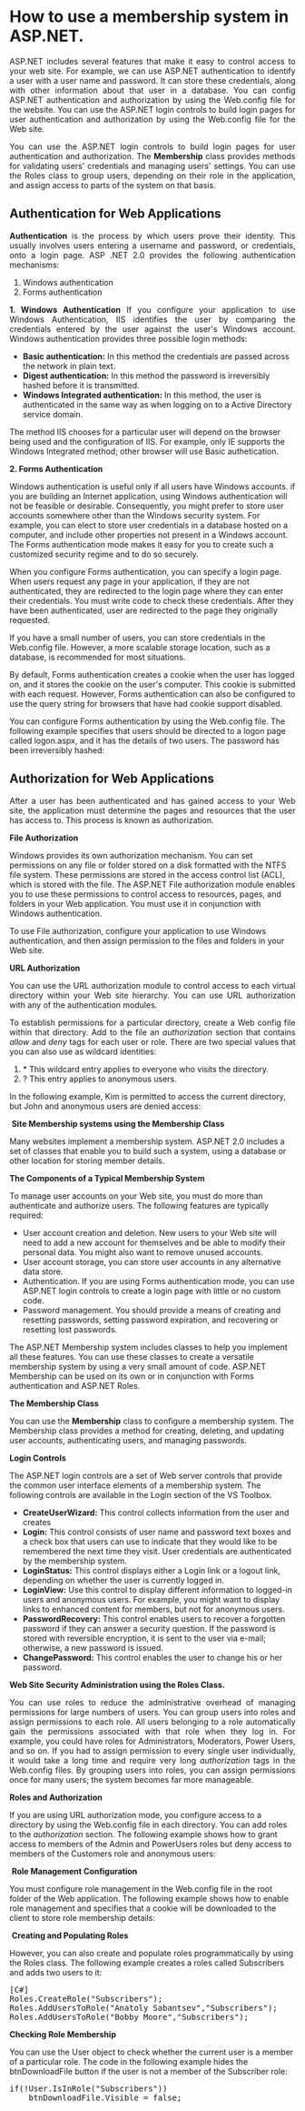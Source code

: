 # How to use a membership system in ASP.NET.

<p align="justify">
ASP.NET includes several features that make it easy to control access to your web site.
For example, we can use ASP.NET authentication to identify a user with a user name and password.
It can store these credentials, along with other information about that user in a database. 
You can config ASP.NET authentication and authorization by using the Web.config file for the website.
You can use the ASP.NET login controls to build login pages for user authentication and authorization by 
using the Web.config file for the Web site.
</p>
<p align="justify">
You can use the ASP.NET login controls to build login pages for user authentication and authorization.
The <b>Membership</b> class provides methods for validating users' credentials and managing users' settings.
You can use the Roles class to group users, depending on their role in the application, and assign access to parts of the 
system on that basis.
</p>
<h2>Authentication for Web Applications</h2>
<p align="justify">
<strong>Authentication</strong> is the process by which users prove their identity. This usually involves users entering a username and password, or credentials, onto a login page. ASP .NET 2.0 provides the following authentication mechanisms:
</p>
<ol>
<li>Windows authentication</li>
<li>Forms authentication</li>
</ol>
<p align="justify">
<strong>1. Windows Authentication</strong>
If you configure your application to use Windows Authentication, IIS identifies the user by comparing the credentials entered by the user against the user's Windows account. Windows authentication provides three possible login methods:
</p> 
<ul>
<li><strong>Basic authentication:</strong> In this method the credentials are passed across the network in plain text.</li>
<li><strong>Digest authentication:</strong> In this method the password is irreversibly hashed before it is transmitted.</li>
<li><strong>Windows Integrated authentication:</strong> In this method, the user is authenticated in the same way as when logging on to a Active Directory service domain.</li>
</ul>
<p>
The method IIS chooses for a particular user will depend on the browser being used and the configuration of IIS. For example, only IE supports the Windows Integrated method; other browser will use Basic authetication.
</p>
<strong>2. Forms Authentication</strong>
<p>
Windows authentication is useful only if all users have Windows accounts. if you are building an Internet application, using Windows authentication will not be feasible or desirable.
Consequently, you might prefer to store user accounts somewhere other than the Windows security system. For example, you can elect to store user credentials in a database hosted on a computer, and include other properties not present in a Windows account. The Forms authentication mode makes it easy for you to create such a customized security regime and to do so securely. 
</p>
<p>
When you configure Forms authentication, you can specify a login page. When users request any page in your application, if they are not authenticated, they are redirected to the login page where they can enter their credentials. You must write code to check these credentials. After they have been authenticated, user are redirected to the page they originally requested.
</p>
<p>
If you have a small number of users, you can store credentials in the Web.config file. However, a more scalable storage location, such as a database, is recommended for most situations.
</p>
<p>
By default, Forms authentication creates a cookie when the user has logged on, and it stores the cookie on the user's computer. This cookie is submitted with each request. However, Forms authentication can also be configured to use the query string for browsers that have had cookie support disabled.
</p>
<p>
You can configure Forms authentication by using the Web.config file. The following example specifies that users should be directed to a logon page called logon.aspx, and it has the details of two users. The password has been irreversibly hashed:
<img src="images/FormsAuthentication.png" alt="">
</p>
<h2>Authorization for Web Applications</h2>
<p align="justify">
After a user has been authenticated and has gained access to your Web site, the application must determine the pages and resources that the user has access to. This process is known as authorization.
</p>
<strong>File Authorization</strong>
<p>
Windows provides its own authorization mechanism. You can set permissions on any file or folder stored on a disk formatted with the NTFS file system. These permissions are stored in the access control list (ACL), which is stored with the file. The ASP.NET File authorization module enables you to use these permissions to control access to resources, pages, and folders in your Web application. You must use it in conjunction with Windows authentication.
</p>
<p>
To use File authorization, configure your application to use Windows authentication, and then assign permission to the files and folders in your Web site.
</p>
<strong>URL Authorization</strong>
<p align="justify">
You can use the URL authorization module to control access to each virtual directory within your Web site hierarchy. You can use URL authorization with any of the authentication modules.
</p>
<p align="justify">
To establish permissions for a particular directory, create a Web config file within that directory.
Add to the file an <em>authorization</em> section that contains <em>allow</em> and <em>deny</em> tags for each user or role. There are two special values that you can also use as wildcard identities:
</p>
<ol>
<li>* This wildcard entry applies to everyone who visits the directory.</li>
<li>? This entry applies to anonymous users.</li>
</ol>
<p>
In the following example, Kim is permitted to access the current directory, but John and anonymous users are denied access:
</p>
<img src="images/UrlAuthorization.png" alt="">
<strong>Site Membership systems using the Membership Class</strong>
<p>
Many websites implement a membership system. ASP.NET 2.0 includes a set of classes that enable you to build such a system, using a database or other location for storing member details.
</p>
<strong>The Components of a Typical Membership System</strong>

<p>To manage user accounts on your Web site, you must do more than authenticate and authorize users. The following features are typically required:</p>
<ul>
<li>User account creation and deletion. New users to your Web site will need to add a new account for themselves and be able to modify their personal data. You might also want to remove unused accounts.</li>
<li>User account storage, you can store user accounts in any alternative data store.</li>
<li>Authentication. If you are using Forms authentication mode, you can use ASP.NET login controls to create a login page with little or no custom code.</li>
<li>Password management. You should provide a means of creating and resetting passwords, setting password expiration, and recovering or resetting lost passwords.</li>
</ul>
<p>
The ASP.NET Membership system includes classes to help you implement all these features. You can use these classes to create a versatile membership system by using a very small amount of code. ASP.NET Membership can be used on its own or in conjunction with Forms authentication and ASP.NET Roles.
</p>
<strong>The Membership Class</strong>
<p>
You can use the <strong>Membership</strong> class to configure a membership system. The Membership class provides a method for creating, deleting, and updating user accounts, authenticating users, and managing passwords. 
</p>
<strong>Login Controls</strong>
<p>
The ASP.NET login controls are a set of Web server controls that provide the common user interface elements of a membership system. The following controls are available in the Login section of the VS Toolbox. 
</p>
<ul>
<li><strong>CreateUserWizard:</strong> This control collects information from the user and creates </li>
<li><strong>Login:</strong> This control consists of user name and password text boxes and a check box that users can use to indicate that they would like to be remembered the next time they visit. User credentials are authenticated by the membership system.</li>
<li><strong>LoginStatus:</strong> This control displays either a Login link or a logout link, depending on whether the user is currently logged in.</li>
<li><strong>LoginView:</strong> Use this control to display different information to logged-in users and anonymous users. For example, you might want to display links to enhanced content for members, but not for anonymous users.</li>
<li><strong>PasswordRecovery:</strong> This control enables users to recover a forgotten password if they can answer a security question. If the password is stored with reversible encryption, it is sent to the user via e-mail; otherwise, a new password is issued.</li>
<li><strong>ChangePassword:</strong> This control enables the user to change his or her password.</li>
</ul>
<strong>Web Site Security Administration using the Roles Class.</strong>
<p align="justify">
You can use roles to reduce the administrative overhead of managing permissions for large numbers of users. You can group users into roles and assign permissions to each role. All users belonging to a role automatically gain the permissions associated with that role when they log in. For example, you could have roles for Administrators, Moderators, Power Users, and so on. If you had to assign permission to every single user individually, it would take a long time and require very long <em>authorization</em> tags in the Web.config files. By grouping users into roles, you can assign permissions once for many users; the system becomes far more manageable.
</p>
<strong>Roles and Authorization</strong>
<p>
If you are using URL authorization mode, you configure access to a directory by using the Web.config file in each directory. You can add roles to the <em>authorization</em> section. The following example shows how to grant access to members of the Admin and PowerUsers roles but deny access to members of the Customers role and anonymous users:
</p>
<img src="images/rolesAuthorization.png" alt="">
<strong>Role Management Configuration</strong>
<p>
You must configure role management in the Web.config file in the root folder of the Web
application. The following example shows how to enable role management and specifies that a cookie will be downloaded to the client to store role membership details:
</p>
<img src="images/roleManager.png" alt="">
<strong>Creating and Populating Roles</strong>
<p>
However, you can also create and populate roles programmatically by using the Roles class. The following example creates a roles called Subscribers and adds two users to it:
</p>
<pre>
[C#]
Roles.CreateRole("Subscribers");
Roles.AddUsersToRole("Anatoly Sabantsev","Subscribers");
Roles.AddUsersToRole("Bobby Moore","Subscribers");
</pre>
<strong>Checking Role Membership</strong>
<p>
You can use the User object to check whether the current user is a member  of a particular role. The code in the following example hides the btnDownloadFile button if the  user is not a member of the Subscriber role:
<pre>
if(!User.IsInRole("Subscribers"))
	btnDownloadFile.Visible = false;
</pre>
</p>
